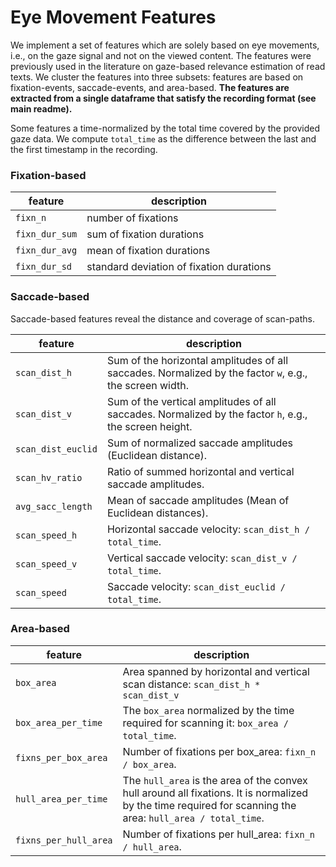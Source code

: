 # Eye Movement Features
We implement a set of features which are solely based on eye movements, i.e., on the gaze signal and not on the viewed content. The features were previously used in the literature on gaze-based relevance estimation of read texts. We cluster the features into three subsets: features are based on fixation-events, saccade-events, and area-based. **The features are extracted from a single dataframe that satisfy the recording format (see main readme).**

Some features a time-normalized by the total time covered by the provided gaze data. We compute `total_time` as the difference between the last and the first timestamp in the recording.


### Fixation-based

| feature | description |
| ------- | ----------- |
| `fixn_n` | number of fixations |
| `fixn_dur_sum` | sum of fixation durations |
| `fixn_dur_avg` | mean of fixation durations |
| `fixn_dur_sd` | standard deviation of fixation durations |

### Saccade-based
Saccade-based features reveal the distance and coverage of scan-paths.

| feature | description |
| ------- | ----------- |
| `scan_dist_h` | Sum of the horizontal amplitudes of all saccades. Normalized by the factor `w`, e.g., the screen width. |
| `scan_dist_v` | Sum of the vertical amplitudes of all saccades. Normalized by the factor `h`, e.g., the screen height. |
| `scan_dist_euclid` | Sum of normalized saccade amplitudes (Euclidean distance). |
| `scan_hv_ratio` | Ratio of summed horizontal and vertical saccade amplitudes. |
| `avg_sacc_length` | Mean of saccade amplitudes (Mean of Euclidean distances). |
| `scan_speed_h` | Horizontal saccade velocity: `scan_dist_h / total_time`. |
| `scan_speed_v` | Vertical saccade velocity: `scan_dist_v / total_time`. |
| `scan_speed` | Saccade velocity: `scan_dist_euclid / total_time`. |

### Area-based

| feature | description |
| ------- | ----------- |
| `box_area` | Area spanned by horizontal and vertical scan distance: `scan_dist_h * scan_dist_v` |
| `box_area_per_time` | The `box_area` normalized by the time required for scanning it: `box_area / total_time`. |
| `fixns_per_box_area` | Number of fixations per box_area: `fixn_n / box_area`. |
| `hull_area_per_time` | The `hull_area` is the area of the convex hull around all fixations. It is normalized by the time required for scanning the area: `hull_area / total_time`. |
| `fixns_per_hull_area` | Number of fixations per hull_area: `fixn_n / hull_area`. |
